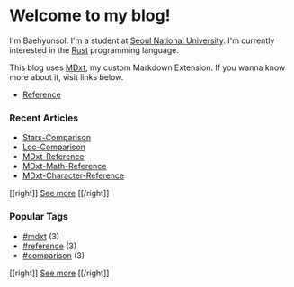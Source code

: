 # Welcome to my blog!

I'm Baehyunsol. I'm a student at [Seoul National University]. I'm currently interested in the [Rust] programming language.

This blog uses [MDxt], my custom Markdown Extension. If you wanna know more about it, visit links below.

- [Reference]

[Seoul National University]: https://www.snu.ac.kr/
[MDxt]: https://github.com/baehyunsol/MDxt
[Reference]: MDxt-Reference.html
[Rust]: https://www.rust-lang.org/

### Recent Articles


- [Stars-Comparison](Stars-Comparison.html)
- [Loc-Comparison](Loc-Comparison.html)
- [MDxt-Reference](MDxt-Reference.html)
- [MDxt-Math-Reference](MDxt-Math-Reference.html)
- [MDxt-Character-Reference](MDxt-Character-Reference.html)

[[right]]
[See more](Recent-Articles.html)
[[/right]]

### Popular Tags


- [#mdxt](tag-mdxt.html) (3)
- [#reference](tag-reference.html) (3)
- [#comparison](tag-comparison.html) (3)

[[right]]
[See more](Tags.html)
[[/right]]